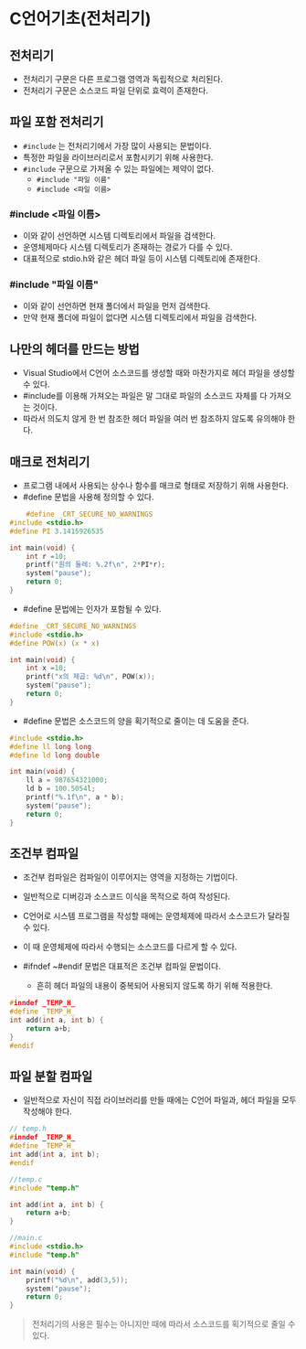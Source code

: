 # C언어기초(전처리기)



## 전처리기

* 전처리기 구문은 다른 프로그램 영역과 독립적으로 처리된다.
* 전처리기 구문은 소스코드 파일 단위로 효력이 존재한다.



## 파일 포함 전처리기

* `#include` 는 전처리기에서 가장 많이 사용되는 문법이다.
* 특정한 파일을 라이브러리로서 포함시키기 위해 사용한다.
* `#include` 구문으로 가져올 수 있는 파일에는 제약이 없다.
  * `#include "파일 이름"`
  * `#include <파일 이름>`



### #include <파일 이름>

* 이와 같이 선언하면 시스템 디렉토리에서 파일을 검색한다.
* 운영체제마다 시스템 디렉토리가 존재하는 경로가 다를 수 있다.
* 대표적으로 stdio.h와 같은 헤더 파일 등이 시스템 디렉토리에 존재한다.



### #include "파일 이름"

* 이와 같이 선언하면 현재 폴더에서 파일을 먼저 검색한다.
* 만약 현재 폴더에 파일이 없다면 시스템 디렉토리에서 파일을 검색한다.



## 나만의 헤더를 만드는 방법

* Visual  Studio에서 C언어 소스코드를 생성할 때와 마찬가지로 헤더 파일을 생성할 수 있다.
* #include를 이용해 가져오는 파일은 말 그대로 파일의 소스코드 자체를 다 가져오는 것이다.
* 따라서 의도치 않게 한 번 참조한 헤더 파일을 여러 번 참조하지 않도록 유의해야 한다.



## 매크로 전처리기

* 프로그램 내에서 사용되는 상수나 함수를 매크로 형태로 저장하기 위해 사용한다.
* #define 문법을 사용해 정의할 수 있다.

``` c
	#define _CRT_SECURE_NO_WARNINGS
#include <stdio.h>
#define PI 3.1415926535

int main(void) {
    int r =10; 
    printf("원의 둘레: %.2f\n", 2*PI*r);
    system("pause");
    return 0;
}
```

* #define  문법에는 인자가 포함될 수 있다.

```c
#define _CRT_SECURE_NO_WARNINGS
#include <stdio.h>
#define POW(x) (x * x)

int main(void) {
    int x =10; 
    printf("x의 제곱: %d\n", POW(x));
    system("pause");
    return 0;
}
```

* #define 문법은 소스코드의 양을 획기적으로 줄이는 데 도움을 준다.

```c
#include <stdio.h>
#define ll long long
#define ld long double

int main(void) {
   	ll a = 987654321000;
    ld b = 100.5054l;
    printf("%.1f\n", a * b);
    system("pause");
    return 0;
}
```



## 조건부 컴파일

* 조건부 컴파일은 컴파일이 이루어지는 영역을 지정하는 기법이다.
* 일반적으로 디버깅과 소스코드 이식을 목적으로 하여 작성된다.
* C언어로 시스템 프로그램을 작성할 때에는 운영체제에 따라서 소스코드가 달라질 수 있다.
* 이 때 운영체제에 따라서 수행되는 소스코드를 다르게 할 수 있다.



* #ifndef ~#endif 문법은 대표적은 조건부 컴파일 문법이다.
  * 흔히 헤더 파일의 내용이 중복되어 사용되지 않도록 하기 위해 적용한다.

```c
#inndef _TEMP_H_
#define _TEMP_H_
int add(int a, int b) {
    return a+b;
}
#endif
```



## 파일 분할 컴파일

* 일반적으로 자신이 직접 라이브러리를 만들 때에는 C언어 파일과, 헤더 파일을 모두 작성해야 한다.

```c
// temp.h
#inndef _TEMP_H_
#define _TEMP_H_
int add(int a, int b);
#endif
```

```c
//temp.c
#include "temp.h"

int add(int a, int b) {
    return a+b;
}
```

```c
//main.c
#include <stdio.h>
#include "temp.h"

int main(void) {
    printf("%d\n", add(3,5));
    system("pause");
    return 0;
}
```



> 전처리기의 사용은 필수는 아니지만 때에 따라서 소스코드를 획기적으로 줄일 수 있다. 